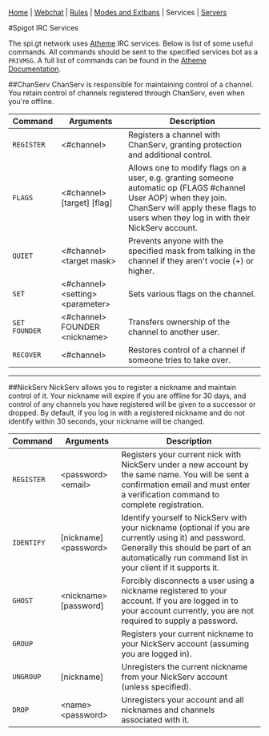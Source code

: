 [Home](index.php) | [Webchat](iris/) | [Rules](rules.php) | [Modes and Extbans](modes.php) | Services | [Servers](servers.php)

#Spigot IRC Services

The spi.gt network uses [Atheme](http://atheme.net/atheme.html) IRC services. Below is list of some useful commands. All commands should be sent to the specified services bot as a `PRIVMSG`. A full list of commands can be found in the [Atheme Documentation](http://atheme.net/help/7.1/index.html).

##<a name="cs"></a>ChanServ
ChanServ is responsible for maintaining control of a channel. You retain control of channels registered through ChanServ, even when you're offline.

| Command | Arguments | Description |
| ------- | --------- | ----------- |
| `REGISTER` | &lt;#channel&gt; | Registers a channel with ChanServ, granting protection and additional control. |
| `FLAGS` | &lt;#channel&gt; [target] [flag] | Allows one to modify flags on a user, e.g. granting someone automatic op (FLAGS #channel User AOP) when they join. ChanServ will apply these flags to users when they log in with their NickServ account. |
| `QUIET` | &lt;#channel&gt; &lt;target mask&gt; | Prevents anyone with the specified mask from talking in the channel if they aren't vocie (+) or higher. |
| `SET` | &lt;#channel&gt; &lt;setting&gt; &lt;parameter&gt; | Sets various flags on the channel. |
| `SET FOUNDER` | &lt;#channel&gt; FOUNDER &lt;nickname&gt; | Transfers ownership of the channel to another user. |
| `RECOVER` | &lt;#channel&gt; | Restores control of a channel if someone tries to take over. |

-----------------------------------------------------------------------------------------------
##<a name="ns"></a>NickServ 
NickServ allows you to register a nickname and maintain control of it. Your nickname will expire if you are offline for 30 days, and control of any channels you have registered will be given to a successor or dropped. By default, if you log in with a registered nickname and do not identify within 30 seconds, your nickname will be changed.

| Command | Arguments | Description |
| ------- | --------- | ----------- |
| `REGISTER` | &lt;password&gt; &lt;email&gt; | Registers your current nick with NickServ under a new account by the same name. You will be sent a confirmation email and must enter a verification command to complete registration. |
| `IDENTIFY` | [nickname] &lt;password&gt; | Identify yourself to NickServ with your nickname (optional if you are currently using it) and password. Generally this should be part of an automatically run command list in your client if it supports it. |
| `GHOST` | &lt;nickname&gt; [password] | Forcibly disconnects a user using a nickname registered to your account. If you are logged in to your account currently, you are not required to supply a password. |
| `GROUP` | | Registers your current nickname to your NickServ account (assuming you are logged in). |
| `UNGROUP` | [nickname] | Unregisters the current nickname from your NickServ account (unless specified). |
| `DROP` | &lt;name&gt; &lt;password&gt; | Unregisters your account and all nicknames and channels associated with it. |
